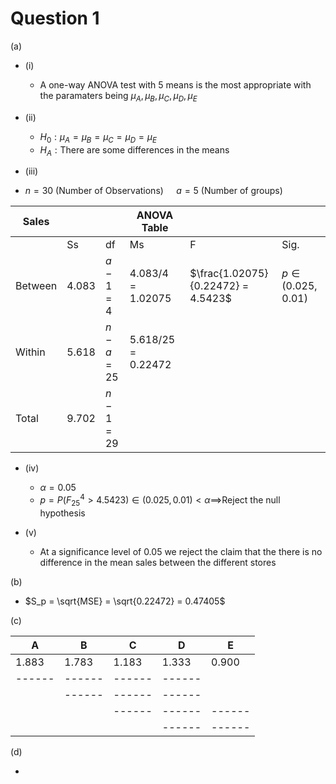 # Question 1

 (a)

- (i)

	- A one-way ANOVA test with 5 means is the most appropriate with the paramaters being $\mu_{A}, \mu_{B}, \mu_{C}, \mu_{D}, \mu_{E}$

- (ii)

	- $H_0: \mu_{A} = \mu_{B} = \mu_{C} = \mu_{D}  = \mu_{E}$
	- $H_A : \text{There are some differences in the means}$

- (iii)


- $n = 30 \text{ (Number of Observations) } \quad a = 5 \text{ (Number of groups) }$ 

| Sales   |       |            | ANOVA Table          |                                    |                       |
| ------- | ----- | ---------- | -------------------- | ---------------------------------- | --------------------- |
|         | Ss    | df         | Ms                   | F                                  | Sig.                  |
| Between | 4.083 | $a-1=4$    | $4.083/4 = 1.02075$  | $\frac{1.02075}{0.22472} = 4.5423$ | $p \in (0.025, 0.01)$ |
| Within  | 5.618 | $n-a = 25$ | $5.618/25 = 0.22472$ |                                    |                       |
| Total   | 9.702 | $n-1 = 29$ |                      |                                    |                       |

- (iv)

	- $\alpha = 0.05$
	- $p = P(F^{4}_{25} > 4.5423) \in (0.025, 0.01) < \alpha \implies$Reject the null hypothesis


- (v)

	- At a significance level of $0.05$ we reject the claim that the there is no difference in the mean sales between the different stores


(b)

- $S_p = \sqrt{MSE} = \sqrt{0.22472} = 0.47405$

(c)

| A      | B      | C      | D      | E      |
| ------ | ------ | ------ | ------ | ------ |
| 1.883  | 1.783  | 1.183  | 1.333  | 0.900  |
| ------ | ------ | ------ | ------ |        |
|        | ------ | ------ | ------ |        |
|        |        | ------ | ------ | ------ |
|        |        |        | ------ | ------ |

(d)

- 